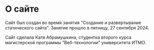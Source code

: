 # О сайте

Сайт был создан во время занятия "Создание и развертывание статического сайта". Занятие прошло в пятницу, 27 сентября 2024.

Сайт сделала Катя Абрамушкина, студентка второго курса магистерской программы "Веб-технологии" университета ИТМО.
